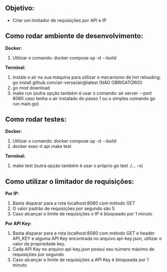 ## Objetivo:

 - Criar um limitador de requisições por API e IP

## Como rodar ambiente de desenvolvimento:

**Docker:**

 1. Utilizar o comando: docker compose up -d --build

**Terminal:**

 1. Instale o air na sua máquina para utilizar o mecanismo de hot
    reloading: go install github.com/air-verse/air@latest (NÃO
    OBRIGATÓRIO)
 2. go mod download
 3. make run (outra opção também é usar o comando: air server --port
    8080 caso tenha o air instalado do passo 1 ou o simples comando go
    run main.go)

## Como rodar testes:

**Docker:**  

 1. Utilizar o comando: docker compose up -d --build      
 2. docker exec-it api make test

  
 **Terminal:**

 1. make test (outra opção também é usar o próprio go test ./... -v)

## Como utilizar o limitador de requisições:

**Por IP:**

 1. Basta disparar para a rota localhost:8080 com método GET
 2. O valor padrão de requisições por segundo são 5
 3. Caso alcançar o limite de requisições o IP é bloqueado por 1 minuto


**Por API Key:**
 1. Basta disparar para a rota localhost:8080 com método GET e header API_KEY e alguma API Key encontrada no arquivo api-key.json, utilizar o valor da propriedade key. 
2. Cada API Key no arquivo api-key.json possui seu número máximo de requisições por segundo
3. Caso alcançar o limite de requisições a API Key é bloqueada por 1 minuto
